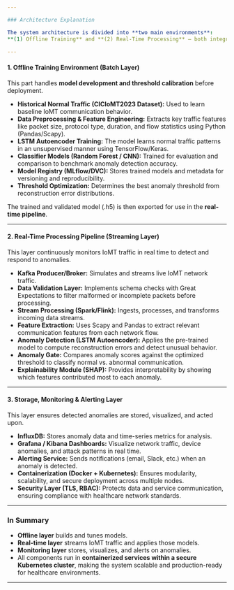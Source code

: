 ```yaml
---

### Architecture Explanation

The system architecture is divided into **two main environments**:
**(1) Offline Training** and **(2) Real-Time Processing** — both integrated through a containerized Kubernetes deployment for scalability and automation.

---
```


#### **1. Offline Training Environment (Batch Layer)**

This part handles **model development and threshold calibration** before deployment.

* **Historical Normal Traffic (CICIoMT2023 Dataset):** Used to learn baseline IoMT communication behavior.
* **Data Preprocessing & Feature Engineering:** Extracts key traffic features like packet size, protocol type, duration, and flow statistics using Python (Pandas/Scapy).
* **LSTM Autoencoder Training:** The model learns normal traffic patterns in an unsupervised manner using TensorFlow/Keras.
* **Classifier Models (Random Forest / CNN):** Trained for evaluation and comparison to benchmark anomaly detection accuracy.
* **Model Registry (MLflow/DVC):** Stores trained models and metadata for versioning and reproducibility.
* **Threshold Optimization:** Determines the best anomaly threshold from reconstruction error distributions.

The trained and validated model (.h5) is then exported for use in the **real-time pipeline**.

---

#### **2. Real-Time Processing Pipeline (Streaming Layer)**

This layer continuously monitors IoMT traffic in real time to detect and respond to anomalies.

* **Kafka Producer/Broker:** Simulates and streams live IoMT network traffic.
* **Data Validation Layer:** Implements schema checks with Great Expectations to filter malformed or incomplete packets before processing.
* **Stream Processing (Spark/Flink):** Ingests, processes, and transforms incoming data streams.
* **Feature Extraction:** Uses Scapy and Pandas to extract relevant communication features from each network flow.
* **Anomaly Detection (LSTM Autoencoder):** Applies the pre-trained model to compute reconstruction errors and detect unusual behavior.
* **Anomaly Gate:** Compares anomaly scores against the optimized threshold to classify normal vs. abnormal communication.
* **Explainability Module (SHAP):** Provides interpretability by showing which features contributed most to each anomaly.

---

#### **3. Storage, Monitoring & Alerting Layer**

This layer ensures detected anomalies are stored, visualized, and acted upon.

* **InfluxDB:** Stores anomaly data and time-series metrics for analysis.
* **Grafana / Kibana Dashboards:** Visualize network traffic, device anomalies, and attack patterns in real time.
* **Alerting Service:** Sends notifications (email, Slack, etc.) when an anomaly is detected.
* **Containerization (Docker + Kubernetes):** Ensures modularity, scalability, and secure deployment across multiple nodes.
* **Security Layer (TLS, RBAC):** Protects data and service communication, ensuring compliance with healthcare network standards.

---

### In Summary

* **Offline layer** builds and tunes models.
* **Real-time layer** streams IoMT traffic and applies those models.
* **Monitoring layer** stores, visualizes, and alerts on anomalies.
* All components run in **containerized services within a secure Kubernetes cluster**, making the system scalable and production-ready for healthcare environments.

---

